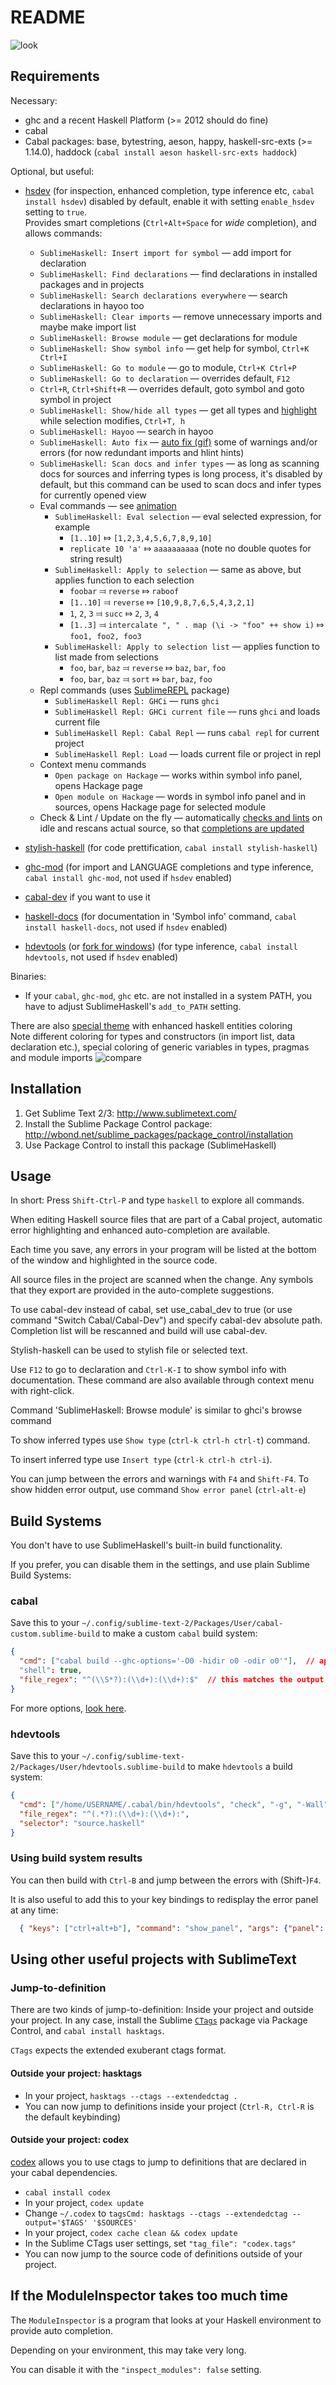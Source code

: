 README
======

![look](Themes/info+repl.png)

Requirements
------------

Necessary:
* ghc and a recent Haskell Platform (>= 2012 should do fine)
* cabal
* Cabal packages: base, bytestring, aeson, happy, haskell-src-exts (>= 1.14.0), haddock (`cabal install aeson haskell-src-exts haddock`)

Optional, but useful:
* [hsdev](http://hackage.haskell.org/package/hsdev) (for inspection, enhanced completion, type inference etc, `cabal install hsdev`) disabled by default, enable it with setting `enable_hsdev` setting to `true`.<br>Provides smart completions (`Ctrl+Alt+Space` for _wide_ completion), and allows commands:
  * `SublimeHaskell: Insert import for symbol` — add import for declaration
  * `SublimeHaskell: Find declarations` — find declarations in installed packages and in projects
  * `SublimeHaskell: Search declarations everywhere` — search declarations in hayoo too
  * `SublimeHaskell: Clear imports` — remove unnecessary imports and maybe make import list
  * `SublimeHaskell: Browse module` — get declarations for module
  * `SublimeHaskell: Show symbol info` — get help for symbol, `Ctrl+K Ctrl+I`
  * `SublimeHaskell: Go to module` — go to module, `Ctrl+K Ctrl+P`
  * `SublimeHaskell: Go to declaration` — overrides default, `F12`
  * `Ctrl+R`, `Ctrl+Shift+R` — overrides default, goto symbol and goto symbol in project
  * `SublimeHaskell: Show/hide all types` — get all types and [highlight](Commands/Types.gif) while selection modifies, `Ctrl+T, h`
  * `SublimeHaskell: Hayoo` — search in hayoo
  * `SublimeHaskell: Auto fix` — [auto fix (gif)](Commands/AutoFix.gif) some of warnings and/or errors (for now redundant imports and hlint hints)
  * `SublimeHaskell: Scan docs and infer types` — as long as scanning docs for sources and inferring types is long process, it's disabled by default, but this command can be used to scan docs and infer types for currently opened view
  * Eval commands — see [animation](Commands/Eval.gif)
    * `SublimeHaskell: Eval selection` — eval selected expression, for example
      * `[1..10]` ⤇ `[1,2,3,4,5,6,7,8,9,10]`
      * `replicate 10 'a'` ⤇ `aaaaaaaaaa` (note no double quotes for string result)
    * `SublimeHaskell: Apply to selection` — same as above, but applies function to each selection
      * `foobar` ⫤ `reverse` ⤇ `raboof`
      * `[1..10]` ⫤ `reverse` ⤇ `[10,9,8,7,6,5,4,3,2,1]`
      * `1`, `2`, `3` ⫤ `succ` ⤇ `2`, `3`, `4`
      * `[1..3]` ⫤ `intercalate ", " . map (\i -> "foo" ++ show i)` ⤇ `foo1, foo2, foo3`
    * `SublimeHaskell: Apply to selection list` — applies function to list made from selections
      * `foo`, `bar`, `baz` ⫤ `reverse` ⤇ `baz`, `bar`, `foo`
      * `foo`, `bar`, `baz` ⫤ `sort` ⤇ `bar`, `baz`, `foo`
  * Repl commands (uses [SublimeREPL](https://github.com/wuub/SublimeREPL) package)
    * `SublimeHaskell Repl: GHCi` — runs `ghci`
    * `SublimeHaskell Repl: GHCi current file` — runs `ghci` and loads current file
    * `SublimeHaskell Repl: Cabal Repl` — runs `cabal repl` for current project
    * `SublimeHaskell Repl: Load` — loads current file or project in repl
  * Context menu commands
    * `Open package on Hackage` — works within symbol info panel, opens Hackage page
    * `Open module on Hackage` — words in symbol info panel and in sources, opens Hackage page for selected module
  * Check & Lint / Update on the fly — automatically [checks and lints](Commands/FlyCheck.gif) on idle and rescans actual source, so that [completions are updated](Commands/ScanContents.gif)

* [stylish-haskell](https://github.com/jaspervdj/stylish-haskell) (for code prettification, `cabal install stylish-haskell`)
* [ghc-mod](http://hackage.haskell.org/package/ghc-mod) (for import and LANGUAGE completions and type inference, `cabal install ghc-mod`, not used if `hsdev` enabled)
* [cabal-dev](http://hackage.haskell.org/package/cabal-dev) if you want to use it
* [haskell-docs](http://hackage.haskell.org/package/haskell-docs) (for documentation in 'Symbol info' command, `cabal install haskell-docs`, not used if `hsdev` enabled)
* [hdevtools](https://github.com/bitc/hdevtools) (or [fork for windows](https://github.com/mvoidex/hdevtools)) (for type inference, `cabal install hdevtools`, not used if `hsdev` enabled)

Binaries:
* If your `cabal`, `ghc-mod`, `ghc` etc. are not installed in a system PATH, you have to adjust SublimeHaskell's `add_to_PATH` setting.

There are also [special theme](Themes/Hasky%20\(Dark\).gif) with enhanced haskell entities coloring<br>
Note different coloring for types and constructors (in import list, data declaration etc.), special coloring of generic variables in types, pragmas and module imports
![compare](Themes/Hasky%20\(Dark\).small.gif)

Installation
------------
1. Get Sublime Text 2/3: <http://www.sublimetext.com/>
2. Install the Sublime Package Control package: <http://wbond.net/sublime_packages/package_control/installation>
3. Use Package Control to install this package (SublimeHaskell)

Usage
-----
In short: Press `Shift-Ctrl-P` and type `haskell` to explore all commands.

When editing Haskell source files that are part of a Cabal project, automatic error highlighting and enhanced auto-completion are available.

Each time you save, any errors in your program will be listed at the bottom of the window and highlighted in the source code.

All source files in the project are scanned when the change. Any symbols that they export are provided in the auto-complete suggestions.

To use cabal-dev instead of cabal, set use_cabal_dev to true (or use command "Switch Cabal/Cabal-Dev") and specify cabal-dev absolute path. Completion list will be rescanned and build will use cabal-dev.

Stylish-haskell can be used to stylish file or selected text.

Use `F12` to go to declaration and `Ctrl-K-I` to show symbol info with documentation. These command are also available through context menu with right-click.

Command 'SublimeHaskell: Browse module' is similar to ghci's browse command

To show inferred types use `Show type` (`ctrl-k ctrl-h ctrl-t`) command.

To insert inferred type use `Insert type` (`ctrl-k ctrl-h ctrl-i`).

You can jump between the errors and warnings with `F4` and `Shift-F4`.
To show hidden error output, use command `Show error panel` (`ctrl-alt-e`)

Build Systems
-------------

You don't have to use SublimeHaskell's built-in build functionality.

If you prefer, you can disable them in the settings, and use plain Sublime Build Systems:

### cabal

Save this to your `~/.config/sublime-text-2/Packages/User/cabal-custom.sublime-build` to make a custom `cabal` build system:

```json
{
  "cmd": ["cabal build --ghc-options='-O0 -hidir o0 -odir o0'"],  // append lib:myPackage or myexecutable here to only build certain cabal targets
  "shell": true,
  "file_regex": "^(\\S*?):(\\d+):(\\d+):$"  // this matches the output of ghc
}
```

For more options, [look here](http://docs.sublimetext.info/en/latest/reference/build_systems.html).

### hdevtools

Save this to your `~/.config/sublime-text-2/Packages/User/hdevtools.sublime-build` to make `hdevtools` a build system:

```json
{
  "cmd": ["/home/USERNAME/.cabal/bin/hdevtools", "check", "-g", "-Wall", "$file"],
  "file_regex": "^(.*?):(\\d+):(\\d+):",
  "selector": "source.haskell"
}
```

### Using build system results

You can then build with `Ctrl-B` and jump between the errors with (Shift-)`F4`.

It is also useful to add this to your key bindings to redisplay the error panel at any time:

```json
  { "keys": ["ctrl+alt+b"], "command": "show_panel", "args": {"panel": "output.exec"} }
```

Using other useful projects with SublimeText
--------------------------------------------

### Jump-to-definition

There are two kinds of jump-to-definition: Inside your project and outside your project.
In any case, install the Sublime [`CTags`](https://github.com/SublimeText/CTags) package via Package Control,
and `cabal install hasktags`.

`CTags` expects the extended exuberant ctags format.

#### Outside your project: hasktags

* In your project, `hasktags --ctags --extendedctag .`
* You can now jump to definitions inside your project (`Ctrl-R, Ctrl-R` is the default keybinding)

#### Outside your project: codex

[codex](https://hackage.haskell.org/package/codex) allows you to use ctags to jump to definitions that are declared in your cabal dependencies.

* `cabal install codex`
* In your project, `codex update`
* Change `~/.codex` to `tagsCmd: hasktags --ctags --extendedctag --output='$TAGS' '$SOURCES'`
* In your project, `codex cache clean && codex update`
* In the Sublime CTags user settings, set `"tag_file": "codex.tags"`
* You can now jump to the source code of definitions outside of your project.


If the ModuleInspector takes too much time
------------------------------------------

The `ModuleInspector` is a program that looks at your Haskell environment to provide auto completion.

Depending on your environment, this may take very long.

You can disable it with the `"inspect_modules": false` setting.
